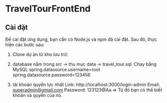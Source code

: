 # TravelTourFrontEnd
## Cài đặt

Để cài đặt ứng dụng, bạn cần có Node.js và npm đã cài đặt. Sau đó, thực hiện các bước sau:

1. Clone dự án từ kho lưu trữ:

2. database nằm trong src -> thu mục data -> travel_tour.sql. Chạy bằng MySQL
   spring.datasource.username=root
   spring.datasource.password=123456
3. tài khoản quyền lực nhất
   Link: http://localhost:3000/login-admin
   Email: superadmin@gmail.com
   Password: 123123@Aa
=> Từ đó bạn có thể biết khoản và quyền của nó.
    